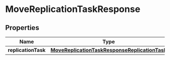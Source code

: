 

# MoveReplicationTaskResponse

<p/>

## Properties

| Name | Type | Description | Notes |
|------------ | ------------- | ------------- | -------------|
|**replicationTask** | [**MoveReplicationTaskResponseReplicationTask**](MoveReplicationTaskResponseReplicationTask.md) |  |  [optional] |



